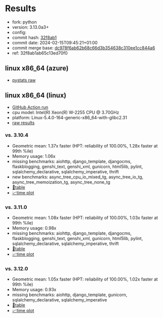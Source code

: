 # Results

- fork: python
- version: 3.13.0a3+
- config: 
- commit hash: [32f8ab1](https://github.com/python/cpython/commit/32f8ab1)
- commit date: 2024-02-15T09:45:21+01:00
- commit merge base: [dc978f6ab62b68c66d3b354638c310ee1cc844a6](https://github.com/python/cpython/commit/dc978f6ab62b68c66d3b354638c310ee1cc844a6)
- ref: 32f8ab1ab65c13ed70f0

## linux x86_64 (azure)

- [pystats raw](bm-20240215-azure-x86_64-python-32f8ab1ab65c13ed70f0-3.13.0a3%2B-32f8ab1-pystats.json)

## linux x86_64 (linux)

- [GitHub Action run](https://github.com/faster-cpython/benchmarking/actions/runs/7921753721)
- cpu model: Intel(R) Xeon(R) W-2255 CPU @ 3.70GHz
- platform: Linux-5.4.0-164-generic-x86_64-with-glibc2.31
- [raw results](bm-20240215-linux-x86_64-python-32f8ab1ab65c13ed70f0-3.13.0a3%2B-32f8ab1.json)

### vs. 3.10.4

- Geometric mean: 1.37x faster (HPT: reliability of 100.00%, 1.28x faster at 99th %ile)
- Memory usage: 1.06x
- missing benchmarks: aiohttp, django_template, djangocms, flaskblogging, genshi_text, genshi_xml, gunicorn, html5lib, pylint, sqlalchemy_declarative, sqlalchemy_imperative, thrift
- new benchmarks: async_tree_cpu_io_mixed_tg, async_tree_io_tg, async_tree_memoization_tg, async_tree_none_tg
- [📄table](bm-20240215-linux-x86_64-python-32f8ab1ab65c13ed70f0-3.13.0a3%2B-32f8ab1-vs-3.10.4.md)
- [📈time plot](bm-20240215-linux-x86_64-python-32f8ab1ab65c13ed70f0-3.13.0a3%2B-32f8ab1-vs-3.10.4.png)

### vs. 3.11.0

- Geometric mean: 1.08x faster (HPT: reliability of 100.00%, 1.03x faster at 99th %ile)
- Memory usage: 0.98x
- missing benchmarks: aiohttp, django_template, djangocms, flaskblogging, genshi_text, genshi_xml, gunicorn, html5lib, pylint, sqlalchemy_declarative, sqlalchemy_imperative, thrift
- [📄table](bm-20240215-linux-x86_64-python-32f8ab1ab65c13ed70f0-3.13.0a3%2B-32f8ab1-vs-3.11.0.md)
- [📈time plot](bm-20240215-linux-x86_64-python-32f8ab1ab65c13ed70f0-3.13.0a3%2B-32f8ab1-vs-3.11.0.png)

### vs. 3.12.0

- Geometric mean: 1.05x faster (HPT: reliability of 100.00%, 1.02x faster at 99th %ile)
- Memory usage: 0.93x
- missing benchmarks: aiohttp, django_template, gunicorn, sqlalchemy_declarative, sqlalchemy_imperative
- [📄table](bm-20240215-linux-x86_64-python-32f8ab1ab65c13ed70f0-3.13.0a3%2B-32f8ab1-vs-3.12.0.md)
- [📈time plot](bm-20240215-linux-x86_64-python-32f8ab1ab65c13ed70f0-3.13.0a3%2B-32f8ab1-vs-3.12.0.png)

